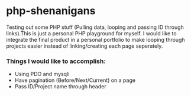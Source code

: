 # php-shenanigans
Testing out some PHP stuff (Pulling data, looping and passing ID through links).This is just a personal PHP playground for myself. I would like to integrate the final product in a personal portfolio to make looping through projects easier instead of linking/creating each page seperately.


### Things I would like to accomplish:

* Using PDO and mysqli
* Have pagination (Before/Next/Current) on a page
* Pass ID/Project name through header
